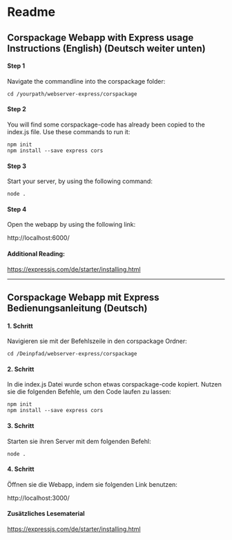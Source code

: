 # Readme

## Corspackage Webapp with Express usage Instructions (English) (Deutsch weiter unten)

#### Step 1

Navigate the commandline into the corspackage folder:

    cd /yourpath/webserver-express/corspackage

#### Step 2

You will find some corspackage-code has already been copied to the index.js file. Use these commands to run it:

    npm init  
    npm install --save express cors

#### Step 3

Start your server, by using the following command:

    node .

#### Step 4

Open the webapp by using the following link:

http://localhost:6000/

#### Additional Reading:

https://expressjs.com/de/starter/installing.html

---


## Corspackage Webapp mit Express Bedienungsanleitung (Deutsch)

#### 1. Schritt

Navigieren sie mit der Befehlszeile in den corspackage Ordner:

    cd /Deinpfad/webserver-express/corspackage

#### 2. Schritt

In die index.js Datei wurde schon etwas corspackage-code kopiert. Nutzen sie die folgenden Befehle, um den Code laufen zu lassen:

    npm init  
    npm install --save express cors


#### 3. Schritt

Starten sie ihren Server mit dem folgenden Befehl:

    node .


#### 4. Schritt

Öffnen sie die Webapp, indem sie folgenden Link benutzen:

http://localhost:3000/

#### Zusätzliches Lesematerial

https://expressjs.com/de/starter/installing.html

